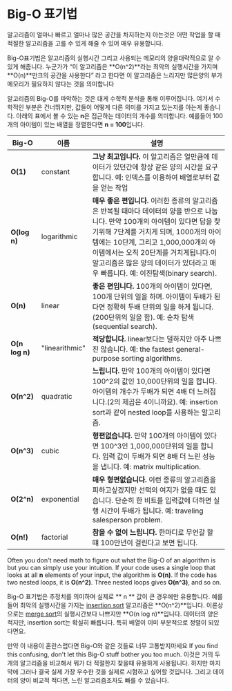 # Big-O 표기법
알고리즘이 얼마나 빠르고 얼마나 많은 공간을 차지하는지 아는것은 어떤 작업을 할 때 적절한 알고리즘을 고를 수 있게 해줄 수 있어 매우 유용합니다.

Big-O표기법은 알고리즘의 실행시간 그리고 사용되는 메모리의 양을대략적으로 알 수 있게 해줍니다. 누군가가 “이 알고리즘은 **O(n^2)**라는 최악의 실행시간을 가지며 **O(n)**만크의 공간을 사용한다” 라고 한다면 이 알고리즘은 느리지만 많은양의 부가 메모리가 필요하지 않다는 것을 의미합니다

알고리즘의 Big-O를 파악하는 것은 대게 수학적 분석을 통해 이루어집니다. 여기서 수학적인 부분은 건너뛰지만, 값들이 어떻게 다른 의미를 가지고 있는지를 아는게 좋습니다. 아래의 표에서 볼 수 있는 **n**은 접근하는 데이터의 개수를 의미합니다. 예를들어 100개의 아이템이 있는 배열을 정렬한다면 **n = 100**입니다.


Big-O | 이름 | 설명
------| ---- | ----
**O(1)** | constant | **그냥 최고입니다.** 이 알고리즘은 얼만큼에 데이터가 있던간에 항상 같은 양의 시간을 요구합니다. 예: 인덱스를 이용하여 배열로부터 값을 얻는 작업
**O(log n)** | logarithmic | **매우 좋은 편입니다.** 이러한 종류의 알고리즘은 반복될 때마다 데이터의 양을 반으로 나눕니다. 만약 100개의 아이템이 있다면 답을 찾기위해 7단계를 거치게 되며, 1000개의 아이템에는 10단계, 그리고 1,000,000개의 아이템에서는 오직 20단계를 거치게됩니다.이 알고리즘은 많은 양의 데이터가 있더라고 매우 빠릅니다. 예: 이진탐색(binary search).
**O(n)** | linear | **좋은 편입니다.** 100개의 아이템이 있다면, 100개 단위의 일을 하며. 아이템이 두배가 된다면 정확히 두배 단위의 일을 하게 됩니다. (200단위의 일을 함). 예: 순차 탐색(sequential search).
**O(n log n)** | "linearithmic" | **적당합니다.** linear보다는 덜하지만 아주 나쁘진 않습니다. 예: the fastest general-purpose sorting algorithms.
**O(n^2)** | quadratic | **느립니다.** 만약 100개의 아이템이 있다면 100^2의 값인 10,000단위의 일을 합니다. 아이템의 개수가 두배가 되면 4배 더 느려집니다.(2의 제곱은 4이니까요). 예: insertion sort과 같이 nested loop를 사용하는 알고리즘.
**O(n^3)** | cubic | **형편없습니다.** 만약 100개의 아이템이 있다면 100^3인 1,000,000단위의 일을 합니다. 입력 값이 두배가 되면 8배 더 느린 성능을 냅니다. 예: matrix multiplication.
**O(2^n)** | exponential | **매우 형편없습니다.** 이런 종류의 알고리즘을 피하고싶겠지만 선택의 여지가 없을 때도 있습니다. 단순히 한 비트를 입력값에 더하면 실행 시간이 두배가 됩니다. 예: traveling salesperson problem.
**O(n!)** | factorial | **참을 수 없이 느립니다.** 한마디로 무언갈 할 떄 100만년이 걸린다고 보면 됩니다.

Often you don't need math to figure out what the Big-O of an algorithm is but you can simply use your intuition. If your code uses a single loop that looks at all **n** elements of your input, the algorithm is **O(n)**. If the code has two nested loops, it is **O(n^2)**. Three nested loops gives **O(n^3)**, and so on.

Big-O 표기법은 추정치를 의미하며 실제로 ** n ** 값이 큰 경우에만 유용합니다. 예를들어   최악의 실행시간을 가지는 [insertion sort](Insertion%20Sort/) 알고리즘은 **O(n^2)**입니다. 이론상으로는 [merge sort](Merge%20Sort/)의 실행시간보다 나쁘지만 **O(n log n)**입니다. 데이터의 양은 적지만, insertion sort는 확실히 빠릅니다. 특히 배열이 이미 부분적으로 정렬이 되있다면요.

만약 이 내용이 혼란스럽다면 Big-O와 같은 것들로 너무 고통받지마세요
If you find this confusing, don't let this Big-O stuff bother you too much. 이것은 거의 두 개의 알고리즘을 비교해서 뭐가 더 적절한지 찾을때 유용하게 사용됩니다. 하지만 마지막에 그러나 결국 실제 가장 우수한 것을 실제로 시험하고 싶어할 것입니다. 그리고 데이터의 양이 비교적 적다면, 느린 알고리즘조차도 빠를 수 있습니다.
